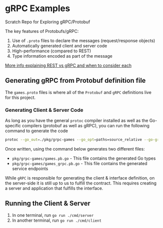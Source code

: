 # gRPC Examples

Scratch Repo for Exploring gRPC/Protobuf

The key features of Protobufs/gRPC:

1. Use of `.proto` files to declare the messages (request/response objects)
2. Automatically generated client and server code
3. High-performance (compared to REST)
4. Type information encoded as part of the message

[More info explaining REST vs gRPC and when to consider each](https://aws.amazon.com/compare/the-difference-between-grpc-and-rest/)

## Generating gRPC from Protobuf definition file

The `games.proto` files is where all of the `Protobuf` and `gRPC` definitions live for this project.

### Generating Client & Server Code

As long as you have the general `protoc` compiler installed as well as the Go-specific compilers (protobuf as well as gRPC), you can run the following command to generate the code

```sh
protoc --go_out=./pkg/grpc-games --go_opt=paths=source_relative --go-grpc_out=./pkg/grpc-games --go-grpc_opt=paths=source_relative games.proto
```

Once written, using the command below generates two different files:

* `pkg/grpc-games/games.pb.go` - This file contains the generated Go types
* `pkg/grpc-games/games_grpc.pb.go` - This file contains the generated service endpoints

While `gRPC` is responsible for generating the client & interface definition, on the server-side it is still up to us to fulfill the contract. This requires creating a server and application that fulfills the interface.

## Running the Client & Server

1. In one terminal, run `go run ./cmd/server`
2. In another terminal, run `go run ./cmd/client`

